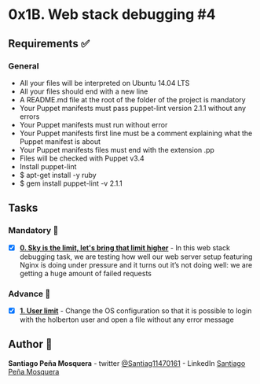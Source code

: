 # 0x1B. Web stack debugging #4

## Requirements :white_check_mark:
### General
* All your files will be interpreted on Ubuntu 14.04 LTS
* All your files should end with a new line
* A README.md file at the root of the folder of the project is mandatory
* Your Puppet manifests must pass puppet-lint version 2.1.1 without any errors
* Your Puppet manifests must run without error
* Your Puppet manifests first line must be a comment explaining what the Puppet manifest is about
* Your Puppet manifests files must end with the extension .pp
* Files will be checked with Puppet v3.4
* Install puppet-lint
* $ apt-get install -y ruby
* $ gem install puppet-lint -v 2.1.1
## Tasks
### Mandatory :page_with_curl:
- [x] **[0. Sky is the limit, let's bring that limit higher](./0-the_sky_is_the_limit_not.pp)** - In this web stack debugging task, we are testing how well our web server setup featuring Nginx is doing under pressure and it turns out it’s not doing well: we are getting a huge amount of failed requests
### Advance :muscle:
- [x] **[1. User limit](./1-user_limit.pp)** - Change the OS configuration so that it is possible to login with the holberton user and open a file without any error message
## Author :pencil:
**Santiago Peña Mosquera** - twitter [@Santiag11470161](https://twitter.com/Santiag11470161) - LinkedIn [Santiago Peña Mosquera](https://www.linkedin.com/in/santiago-pe%C3%B1a-mosquera-abaa20196/)
